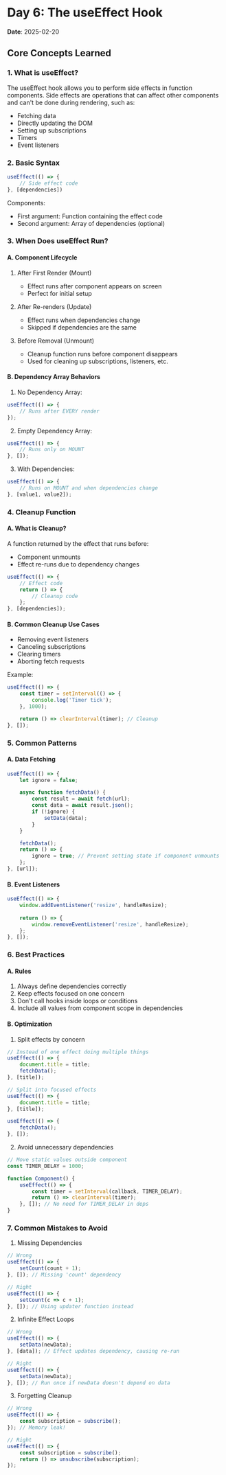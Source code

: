 # Day 6: The useEffect Hook
**Date**: 2025-02-20

## Core Concepts Learned

### 1. What is useEffect?
The useEffect hook allows you to perform side effects in function components. Side effects are operations that can affect other components and can't be done during rendering, such as:
- Fetching data
- Directly updating the DOM
- Setting up subscriptions
- Timers
- Event listeners

### 2. Basic Syntax
```jsx
useEffect(() => {
    // Side effect code
}, [dependencies])
```

Components:
- First argument: Function containing the effect code
- Second argument: Array of dependencies (optional)

### 3. When Does useEffect Run?

#### A. Component Lifecycle
1. After First Render (Mount)
   - Effect runs after component appears on screen
   - Perfect for initial setup

2. After Re-renders (Update)
   - Effect runs when dependencies change
   - Skipped if dependencies are the same

3. Before Removal (Unmount)
   - Cleanup function runs before component disappears
   - Used for cleaning up subscriptions, listeners, etc.

#### B. Dependency Array Behaviors
1. No Dependency Array:
```jsx
useEffect(() => {
    // Runs after EVERY render
});
```

2. Empty Dependency Array:
```jsx
useEffect(() => {
    // Runs only on MOUNT
}, []);
```

3. With Dependencies:
```jsx
useEffect(() => {
    // Runs on MOUNT and when dependencies change
}, [value1, value2]);
```

### 4. Cleanup Function

#### A. What is Cleanup?
A function returned by the effect that runs before:
- Component unmounts
- Effect re-runs due to dependency changes

```jsx
useEffect(() => {
    // Effect code
    return () => {
        // Cleanup code
    };
}, [dependencies]);
```

#### B. Common Cleanup Use Cases
- Removing event listeners
- Canceling subscriptions
- Clearing timers
- Aborting fetch requests

Example:
```jsx
useEffect(() => {
    const timer = setInterval(() => {
        console.log('Timer tick');
    }, 1000);

    return () => clearInterval(timer); // Cleanup
}, []);
```

### 5. Common Patterns

#### A. Data Fetching
```jsx
useEffect(() => {
    let ignore = false;

    async function fetchData() {
        const result = await fetch(url);
        const data = await result.json();
        if (!ignore) {
            setData(data);
        }
    }

    fetchData();
    return () => {
        ignore = true; // Prevent setting state if component unmounts
    };
}, [url]);
```

#### B. Event Listeners
```jsx
useEffect(() => {
    window.addEventListener('resize', handleResize);
    
    return () => {
        window.removeEventListener('resize', handleResize);
    };
}, []);
```

### 6. Best Practices

#### A. Rules
1. Always define dependencies correctly
2. Keep effects focused on one concern
3. Don't call hooks inside loops or conditions
4. Include all values from component scope in dependencies

#### B. Optimization
1. Split effects by concern
```jsx
// Instead of one effect doing multiple things
useEffect(() => {
    document.title = title;
    fetchData();
}, [title]);

// Split into focused effects
useEffect(() => {
    document.title = title;
}, [title]);

useEffect(() => {
    fetchData();
}, []);
```

2. Avoid unnecessary dependencies
```jsx
// Move static values outside component
const TIMER_DELAY = 1000;

function Component() {
    useEffect(() => {
        const timer = setInterval(callback, TIMER_DELAY);
        return () => clearInterval(timer);
    }, []); // No need for TIMER_DELAY in deps
}
```

### 7. Common Mistakes to Avoid

1. Missing Dependencies
```jsx
// Wrong
useEffect(() => {
    setCount(count + 1);
}, []); // Missing 'count' dependency

// Right
useEffect(() => {
    setCount(c => c + 1);
}, []); // Using updater function instead
```

2. Infinite Effect Loops
```jsx
// Wrong
useEffect(() => {
    setData(newData);
}, [data]); // Effect updates dependency, causing re-run

// Right
useEffect(() => {
    setData(newData);
}, []); // Run once if newData doesn't depend on data
```

3. Forgetting Cleanup
```jsx
// Wrong
useEffect(() => {
    const subscription = subscribe();
}); // Memory leak!

// Right
useEffect(() => {
    const subscription = subscribe();
    return () => unsubscribe(subscription);
});
```